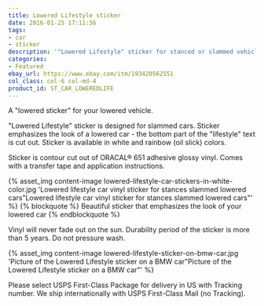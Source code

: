 ```yaml
---
title: Lowered Lifestyle sticker
date: 2016-01-25 17:11:56
tags:
- car
- sticker
description: '"Lowered Lifestyle" sticker for stanced or slammed vehicles. Will look great on any lowered car, truck or modified vehicle.'
categories:
- Featured
ebay_url: https://www.ebay.com/itm/193420562551
col_class: col-6 col-md-4
product_id: ST_CAR_LOWEREDLIFE
---
```


A "lowered sticker" for your lowered vehicle.

<!-- more -->

"Lowered Lifestyle" sticker is designed for slammed cars. Sticker emphasizes the look of a lowered car - the bottom part of the "lifestyle" text is cut out. Sticker is available in white and rainbow (oil slick) colors.

Sticker is contour cut out of ORACAL® 651 adhesive glossy vinyl. Comes with a transfer tape and application instructions.

{% asset_img content-image lowered-lifestyle-car-stickers-in-white-color.jpg 'Lowered lifestyle car vinyl sticker for stances slammed lowered cars"Lowered lifestyle car vinyl sticker for stances slammed lowered cars"' %}
{% blockquote %}
Beautiful sticker that emphasizes the look of your lowered car
{% endblockquote %}

Vinyl will never fade out on the sun. Durability period of the sticker is more than 5 years. Do not pressure wash.

{% asset_img content-image lowered-lifestyle-sticker-on-bmw-car.jpg 'Picture of the Lowered Lifestyle sticker on a BMW car"Picture of the Lowered Lifestyle sticker on a BMW car"' %}

Please select USPS First-Class Package for delivery in US with Tracking number. We ship internationally with USPS First-Class Mail (no Tracking).